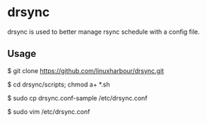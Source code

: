 drsync
======

drsync is used to better manage rsync schedule with a config file. 

Usage
-----

$ git clone https://github.com/linuxharbour/drsync.git  

$ cd drsync/scripts; chmod a+ *.sh   

$ sudo cp drsync.conf-sample /etc/drsync.conf   

$ sudo vim /etc/drsync.conf    
